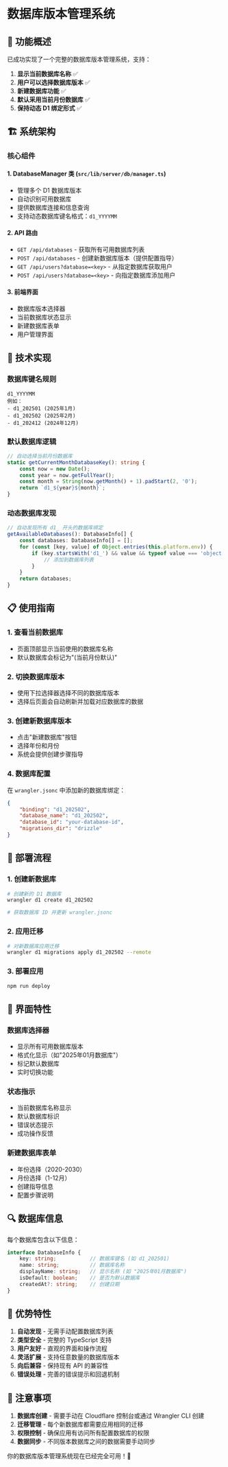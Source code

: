 # 数据库版本管理系统

## 🎯 功能概述

已成功实现了一个完整的数据库版本管理系统，支持：

1. **显示当前数据库名称** ✅
2. **用户可以选择数据库版本** ✅  
3. **新建数据库功能** ✅
4. **默认采用当前月份数据库** ✅
5. **保持动态 D1 绑定形式** ✅

## 🏗️ 系统架构

### 核心组件

#### 1. DatabaseManager 类 (`src/lib/server/db/manager.ts`)
- 管理多个 D1 数据库版本
- 自动识别可用数据库
- 提供数据库连接和信息查询
- 支持动态数据库键名格式：`d1_YYYYMM`

#### 2. API 路由
- `GET /api/databases` - 获取所有可用数据库列表
- `POST /api/databases` - 创建新数据库版本（提供配置指导）
- `GET /api/users?database=<key>` - 从指定数据库获取用户
- `POST /api/users?database=<key>` - 向指定数据库添加用户

#### 3. 前端界面
- 数据库版本选择器
- 当前数据库状态显示
- 新建数据库表单
- 用户管理界面

## 🔧 技术实现

### 数据库键名规则
```
d1_YYYYMM
例如：
- d1_202501 (2025年1月)
- d1_202502 (2025年2月)
- d1_202412 (2024年12月)
```

### 默认数据库逻辑
```typescript
// 自动选择当前月份数据库
static getCurrentMonthDatabaseKey(): string {
    const now = new Date();
    const year = now.getFullYear();
    const month = String(now.getMonth() + 1).padStart(2, '0');
    return `d1_${year}${month}`;
}
```

### 动态数据库发现
```typescript
// 自动发现所有 d1_ 开头的数据库绑定
getAvailableDatabases(): DatabaseInfo[] {
    const databases: DatabaseInfo[] = [];
    for (const [key, value] of Object.entries(this.platform.env)) {
        if (key.startsWith('d1_') && value && typeof value === 'object' && 'prepare' in value) {
            // 添加到数据库列表
        }
    }
    return databases;
}
```

## 📋 使用指南

### 1. 查看当前数据库
- 页面顶部显示当前使用的数据库名称
- 默认数据库会标记为"(当前月份默认)"

### 2. 切换数据库版本
- 使用下拉选择器选择不同的数据库版本
- 选择后页面会自动刷新并加载对应数据库的数据

### 3. 创建新数据库版本
- 点击"新建数据库"按钮
- 选择年份和月份
- 系统会提供创建步骤指导

### 4. 数据库配置
在 `wrangler.jsonc` 中添加新的数据库绑定：
```json
{
    "binding": "d1_202502",
    "database_name": "d1_202502", 
    "database_id": "your-database-id",
    "migrations_dir": "drizzle"
}
```

## 🚀 部署流程

### 1. 创建新数据库
```bash
# 创建新的 D1 数据库
wrangler d1 create d1_202502

# 获取数据库 ID 并更新 wrangler.jsonc
```

### 2. 应用迁移
```bash
# 对新数据库应用迁移
wrangler d1 migrations apply d1_202502 --remote
```

### 3. 部署应用
```bash
npm run deploy
```

## 🎨 界面特性

### 数据库选择器
- 显示所有可用数据库版本
- 格式化显示（如"2025年01月数据库"）
- 标记默认数据库
- 实时切换功能

### 状态指示
- 当前数据库名称显示
- 默认数据库标识
- 错误状态提示
- 成功操作反馈

### 新建数据库表单
- 年份选择（2020-2030）
- 月份选择（1-12月）
- 创建指导信息
- 配置步骤说明

## 🔍 数据库信息

每个数据库包含以下信息：
```typescript
interface DatabaseInfo {
    key: string;           // 数据库键名 (如 d1_202501)
    name: string;          // 数据库名称
    displayName: string;   // 显示名称 (如 "2025年01月数据库")
    isDefault: boolean;    // 是否为默认数据库
    createdAt?: string;    // 创建日期
}
```

## 🎯 优势特性

1. **自动发现** - 无需手动配置数据库列表
2. **类型安全** - 完整的 TypeScript 支持
3. **用户友好** - 直观的界面和操作流程
4. **灵活扩展** - 支持任意数量的数据库版本
5. **向后兼容** - 保持现有 API 的兼容性
6. **错误处理** - 完善的错误提示和回退机制

## 📝 注意事项

1. **数据库创建** - 需要手动在 Cloudflare 控制台或通过 Wrangler CLI 创建
2. **迁移管理** - 每个新数据库都需要应用相同的迁移
3. **权限控制** - 确保应用有访问所有配置数据库的权限
4. **数据同步** - 不同版本数据库之间的数据需要手动同步

你的数据库版本管理系统现在已经完全可用！🎉
